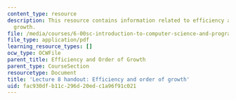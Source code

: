 ```yaml
---
content_type: resource
description: This resource contains information related to efficiency and order of
  growth.
file: /media/courses/6-00sc-introduction-to-computer-science-and-programming-spring-2011/fac930dfb11c296d20edc1a96f91c021_MIT6_00SCS11_lec08.pdf
file_type: application/pdf
learning_resource_types: []
ocw_type: OCWFile
parent_title: Efficiency and Order of Growth
parent_type: CourseSection
resourcetype: Document
title: 'Lecture 8 handout: Efficiency and order of growth'
uid: fac930df-b11c-296d-20ed-c1a96f91c021
---
```

